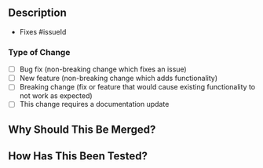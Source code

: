 ## Description

- Fixes #issueId

<!-- Please include a summary of the change and which issue is fixed. -->
<!-- Please also include relevant motivation and context. -->



### Type of Change

- [ ] Bug fix (non-breaking change which fixes an issue)
- [ ] New feature (non-breaking change which adds functionality)
- [ ] Breaking change (fix or feature that would cause existing functionality to not work as expected)
- [ ] This change requires a documentation update

## Why Should This Be Merged?

<!-- Please describe the benefits of your changes. -->
<!-- Please also discuss any potential disadvantages or trade-offs. -->



## How Has This Been Tested?

<!-- Please describe the tests that you ran to verify your changes. -->
<!-- Provide instructions so others can reproduce. -->
